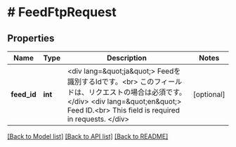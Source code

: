 # # FeedFtpRequest

## Properties

Name | Type | Description | Notes
------------ | ------------- | ------------- | -------------
**feed_id** | **int** | &lt;div lang&#x3D;\&quot;ja\&quot;&gt; Feedを識別するIdです。&lt;br&gt; このフィールドは、リクエストの場合は必須です。 &lt;/div&gt; &lt;div lang&#x3D;\&quot;en\&quot;&gt; Feed ID.&lt;br&gt; This field is required in requests. &lt;/div&gt; | [optional]

[[Back to Model list]](../../README.md#models) [[Back to API list]](../../README.md#endpoints) [[Back to README]](../../README.md)
